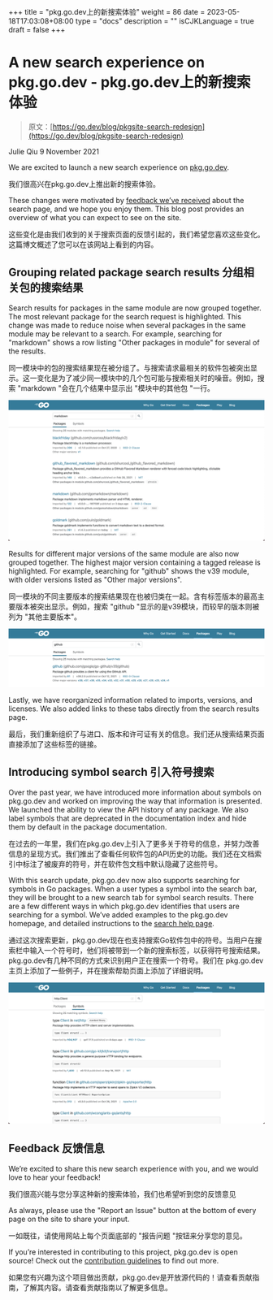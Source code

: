 +++
title = "pkg.go.dev上的新搜索体验"
weight = 86
date = 2023-05-18T17:03:08+08:00
type = "docs"
description = ""
isCJKLanguage = true
draft = false
+++

# A new search experience on pkg.go.dev - pkg.go.dev上的新搜索体验

> 原文：[https://go.dev/blog/pkgsite-search-redesign](https://go.dev/blog/pkgsite-search-redesign)

Julie Qiu
9 November 2021

We are excited to launch a new search experience on [pkg.go.dev](https://pkg.go.dev/).

我们很高兴在pkg.go.dev上推出新的搜索体验。

These changes were motivated by [feedback we’ve received](https://go.dev/issue/47321) about the search page, and we hope you enjoy them. This blog post provides an overview of what you can expect to see on the site.

这些变化是由我们收到的关于搜索页面的反馈引起的，我们希望您喜欢这些变化。这篇博文概述了您可以在该网站上看到的内容。

## Grouping related package search results 分组相关包的搜索结果

Search results for packages in the same module are now grouped together. The most relevant package for the search request is highlighted. This change was made to reduce noise when several packages in the same module may be relevant to a search. For example, searching for "markdown" shows a row listing "Other packages in module" for several of the results.

同一模块中的包的搜索结果现在被分组了。与搜索请求最相关的软件包被突出显示。这一变化是为了减少同一模块中的几个包可能与搜索相关时的噪音。例如，搜索 "markdown "会在几个结果中显示出 "模块中的其他包 "一行。

![img](ANewSearchExperienceOnpkg.go.dev_img/markdown.png)

Results for different major versions of the same module are also now grouped together. The highest major version containing a tagged release is highlighted. For example, searching for "github" shows the v39 module, with older versions listed as "Other major versions".

同一模块的不同主要版本的搜索结果现在也被归类在一起。含有标签版本的最高主要版本被突出显示。例如，搜索 "github "显示的是v39模块，而较早的版本则被列为 "其他主要版本"。

![img](ANewSearchExperienceOnpkg.go.dev_img/github.png)

Lastly, we have reorganized information related to imports, versions, and licenses. We also added links to these tabs directly from the search results page.

最后，我们重新组织了与进口、版本和许可证有关的信息。我们还从搜索结果页面直接添加了这些标签的链接。

## Introducing symbol search  引入符号搜索

Over the past year, we have introduced more information about symbols on pkg.go.dev and worked on improving the way that information is presented. We launched the ability to view the API history of any package. We also label symbols that are deprecated in the documentation index and hide them by default in the package documentation.

在过去的一年里，我们在pkg.go.dev上引入了更多关于符号的信息，并努力改善信息的呈现方式。我们推出了查看任何软件包的API历史的功能。我们还在文档索引中标注了被废弃的符号，并在软件包文档中默认隐藏了这些符号。

With this search update, pkg.go.dev now also supports searching for symbols in Go packages. When a user types a symbol into the search bar, they will be brought to a new search tab for symbol search results. There are a few different ways in which pkg.go.dev identifies that users are searching for a symbol. We’ve added examples to the pkg.go.dev homepage, and detailed instructions to the [search help page](https://pkg.go.dev/search-help).

通过这次搜索更新，pkg.go.dev现在也支持搜索Go软件包中的符号。当用户在搜索栏中输入一个符号时，他们将被带到一个新的搜索标签，以获得符号搜索结果。pkg.go.dev有几种不同的方式来识别用户正在搜索一个符号。我们在 pkg.go.dev 主页上添加了一些例子，并在搜索帮助页面上添加了详细说明。

![img](ANewSearchExperienceOnpkg.go.dev_img/httpclient.png)

## Feedback 反馈信息

We’re excited to share this new search experience with you, and we would love to hear your feedback!

我们很高兴能与您分享这种新的搜索体验，我们也希望听到您的反馈意见

As always, please use the "Report an Issue" button at the bottom of every page on the site to share your input.

一如既往，请使用网站上每个页面底部的 "报告问题 "按钮来分享您的意见。

If you’re interested in contributing to this project, pkg.go.dev is open source! Check out the [contribution guidelines](https://go.googlesource.com/pkgsite/+/refs/heads/master/CONTRIBUTING.md) to find out more.

如果您有兴趣为这个项目做出贡献，pkg.go.dev是开放源代码的！请查看贡献指南，了解其内容。请查看贡献指南以了解更多信息。
